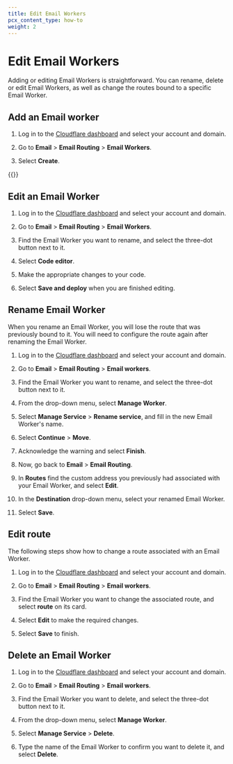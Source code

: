 ```yaml
---
title: Edit Email Workers
pcx_content_type: how-to
weight: 2
---
```


# Edit Email Workers

Adding or editing Email Workers is straightforward. You can rename, delete or edit Email Workers, as well as change the routes bound to a specific Email Worker.

## Add an Email worker

1. Log in to the [Cloudflare dashboard](https://dash.cloudflare.com/) and select your account and domain.

2. Go to **Email** > **Email Routing** > **Email Workers**.

3. Select  **Create**.

{{<render file="_enable-create-worker.md">}}

## Edit an Email Worker

1. Log in to the [Cloudflare dashboard](https://dash.cloudflare.com/) and select your account and domain.

2. Go to **Email** > **Email Routing** > **Email Workers**.

3. Find the Email Worker you want to rename, and select the three-dot button next to it.

4. Select **Code editor**.

5. Make the appropriate changes to your code.

6. Select **Save and deploy** when you are finished editing.

## Rename Email Worker

When you rename an Email Worker, you will lose the route that was previously bound to it. You will need to configure the route again after renaming the Email Worker.

1. Log in to the [Cloudflare dashboard](https://dash.cloudflare.com/) and select your account and domain.

2. Go to **Email** > **Email Routing** > **Email workers**.

3. Find the Email Worker you want to rename, and select the three-dot button next to it.

4. From the drop-down menu, select **Manage Worker**.

5. Select **Manage Service** > **Rename service**, and fill in the new Email Worker's name.

6. Select **Continue** > **Move**.

7. Acknowledge the warning and select **Finish**.

8. Now, go back to **Email** > **Email Routing**.

9. In **Routes** find the custom address you previously had associated with your Email Worker, and select **Edit**.

10. In the **Destination** drop-down menu, select your renamed Email Worker.

11. Select **Save**.

## Edit route

The following steps show how to change a route associated with an Email Worker.

1. Log in to the [Cloudflare dashboard](https://dash.cloudflare.com/) and select your account and domain.

2. Go to **Email** > **Email Routing** > **Email workers**.

3. Find the Email Worker you want to change the associated route, and select  **route** on its card.

4. Select **Edit** to make the required changes.

5. Select **Save** to finish.

## Delete an Email Worker

1. Log in to the [Cloudflare dashboard](https://dash.cloudflare.com/) and select your account and domain.

2. Go to **Email** > **Email Routing** > **Email workers**.

3. Find the Email Worker you want to delete, and select the three-dot button next to it.

4. From the drop-down menu, select  **Manage Worker**.

5. Select **Manage Service** > **Delete**.

6. Type the name of the Email Worker to confirm you want to delete it, and select **Delete**.